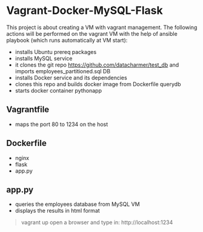 # Vagrant-Docker-MySQL-Flask
This project is about creating a VM with vagrant management. 
The following actions will be performed on the vagrant VM with the help of ansible playbook (which runs automatically at VM start):
- installs Ubuntu prereq packages
- installs MySQL service
- it clones the git repo https://github.com/datacharmer/test_db and imports employees_partitioned.sql DB
- installs Docker service and its dependencies
- clones this repo and builds docker image from Dockerfile querydb
- starts docker container pythonapp

Vagrantfile
-----------
- maps the port 80 to 1234 on the host

Dockerfile
----------
- nginx
- flask
- app.py

app.py
------
- queries the employees database from MySQL VM
- displays the results in html format

> vagrant up
> open a browser and type in: http://localhost:1234
